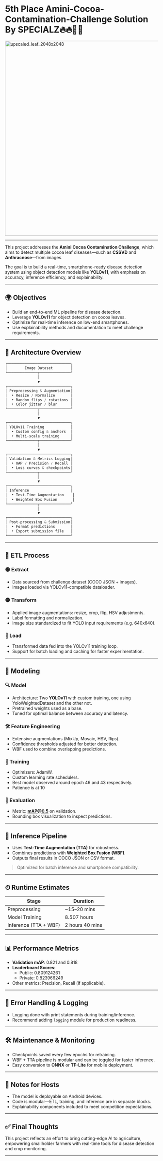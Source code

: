 # 5th Place Amini-Cocoa-Contamination-Challenge Solution By SPECIALZ🔥🔥🙌🏽

<img width="2048" height="640" alt="upscaled_leaf_2048x2048" src="https://github.com/user-attachments/assets/d53c3a78-b86e-4c0f-b30c-4704257e4b82" />

---

This project addresses the **Amini Cocoa Contamination Challenge**, which aims to detect multiple cocoa leaf diseases—such as **CSSVD** and **Anthracnose**—from images.

The goal is to build a real-time, smartphone-ready disease detection system using object detection models like **YOLOv11**, with emphasis on accuracy, inference efficiency, and explainability.

---

## 🌍 Objectives

- Build an end-to-end ML pipeline for disease detection.
- Leverage **YOLOv11** for object detection on cocoa leaves.
- Optimize for real-time inference on low-end smartphones.
- Use explainability methods and documentation to meet challenge requirements.

---

## 🧱 Architecture Overview
```csharp
┌─────────────────────────────┐
│        Image Dataset        │
└──────────────┬──────────────┘
               │
               ▼
┌─────────────────────────────┐
│ Preprocessing & Augmentation│
│  • Resize / Normalize       │
│  • Random flips / rotations │
│  • Color jitter / blur      │
└──────────────┬──────────────┘
               │
               ▼
┌─────────────────────────────┐
│ YOLOv11 Training            │
│  • Custom config & anchors  │
│  • Multi-scale training     │
└──────────────┬──────────────┘
               │
               ▼
┌─────────────────────────────┐
│ Validation & Metrics Logging│
│  • mAP / Precision / Recall │
│  • Loss curves & checkpoints│
└──────────────┬──────────────┘
               │
               ▼
┌─────────────────────────────┐
│ Inference                   │
│  • Test-Time Augmentation    │
│  • Weighted Box Fusion       │
└──────────────┬──────────────┘
               │
               ▼
┌─────────────────────────────┐
│ Post-processing & Submission│
│  • Format predictions       │
│  • Export submission file   │
└─────────────────────────────┘

```

---

## 🔄 ETL Process

### 🟢 Extract
- Data sourced from challenge dataset (COCO JSON + images).
- Images loaded via YOLOv11-compatible dataloader.

### 🟡 Transform
- Applied image augmentations: resize, crop, flip, HSV adjustments.
- Label formatting and normalization.
- Image size standardized to fit YOLO input requirements (e.g. 640x640).

### 🔵 Load
- Transformed data fed into the YOLOv11 training loop.
- Support for batch loading and caching for faster experimentation.

---

## 🧠 Modeling

### 🔍 Model
- Architecture: Two **YOLOv11** with custom training, one using YoloWeightedDataset and the other not.
- Pretrained weights used as a base.
- Tuned for optimal balance between accuracy and latency.

### 🛠 Feature Engineering
- Extensive augmentations (MixUp, Mosaic, HSV, flips).
- Confidence thresholds adjusted for better detection.
- WBF used to combine overlapping predictions.

### 🧪 Training
- Optimizers: AdamW.
- Custom learning rate schedulers.
- Best model observed around epoch 46 and 43 respectively.
- Patience is at 10

### 📏 Evaluation
- Metric: **mAP@0.5** on validation.
- Bounding box visualization to inspect predictions.

---

## 🤖 Inference Pipeline

- Uses **Test-Time Augmentation (TTA)** for robustness.
- Combines predictions with **Weighted Box Fusion (WBF)**.
- Outputs final results in COCO JSON or CSV format.

> Optimized for batch inference and smartphone compatibility.

---

## ⏱ Runtime Estimates

| Stage                   | Duration        |
|------------------------|-----------------|
| Preprocessing           | ~15–20 mins     |
| Model Training          | 8.507 hours     |
| Inference (TTA + WBF)   | 2 hours 40 mins |

---

## 📊 Performance Metrics

- **Validation mAP**: 0.821 and 0.818
- **Leaderboard Scores**:
  - Public: 0.809124261
  - Private: 0.823966249
- Other metrics: Precision, Recall (if applicable).

---

## 🧯 Error Handling & Logging

- Logging done with print statements during training/inference.
- Recommend adding `logging` module for production readiness.

---

## 🛠 Maintenance & Monitoring

- Checkpoints saved every few epochs for retraining.
- WBF + TTA pipeline is modular and can be toggled for faster inference.
- Easy conversion to **ONNX** or **TF-Lite** for mobile deployment.

---

## 📝 Notes for Hosts

- The model is deployable on Android devices.
- Code is modular—ETL, training, and inference are in separate blocks.
- Explainability components included to meet competition expectations.

---

## ✅ Final Thoughts

This project reflects an effort to bring cutting-edge AI to agriculture, empowering smallholder farmers with real-time tools for disease detection and crop monitoring.

---

